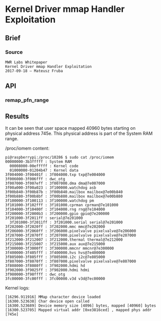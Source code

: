 # Kernel Driver mmap Handler Exploitation

## Brief
### Source
```
MWR Labs Whitepaper
Kernel Driver mmap Handler Exploitation
2017-09-18 – Mateusz Fruba
```

## API
### remap_pfn_range

## Results
It can be seen that user space mapped 40960 bytes starting on  
physical address 745e. This physical address is part of the System RAM range.


/proc/iomem content:
```
pi@raspberrypi:/proc/10286 $ sudo cat /proc/iomem
00000000-3b3fffff : System RAM
  00008000-00efffff : Kernel code
  01000000-01204b47 : Kernel data
3f004000-3f00401f : 3f004000.txp txp@7e004000
3f006000-3f006fff : dwc_otg
3f007000-3f007eff : 3f007000.dma dma@7e007000
3f00a000-3f00a023 : 3f100000.watchdog asb
3f00b840-3f00b87b : 3f00b840.mailbox mailbox@7e00b840
3f00b880-3f00b8bf : 3f00b880.mailbox mailbox@7e00b880
3f100000-3f100113 : 3f100000.watchdog pm
3f101000-3f102fff : 3f101000.cprman cprman@7e101000
3f104000-3f10400f : 3f104000.rng rng@7e104000
3f200000-3f2000b3 : 3f200000.gpio gpio@7e200000
3f201000-3f2011ff : serial@7e201000
  3f201000-3f2011ff : 3f201000.serial serial@7e201000
3f202000-3f2020ff : 3f202000.mmc mmc@7e202000
3f206000-3f2060ff : 3f206000.pixelvalve pixelvalve@7e206000
3f207000-3f2070ff : 3f207000.pixelvalve pixelvalve@7e207000
3f212000-3f212007 : 3f212000.thermal thermal@7e212000
3f215000-3f215007 : 3f215000.aux aux@7e215000
3f300000-3f3000ff : 3f300000.mmcnr mmcnr@7e300000
3f400000-3f405fff : 3f400000.hvs hvs@7e400000
3f805000-3f805fff : 3f805000.i2c i2c@7e805000
3f807000-3f8070ff : 3f807000.pixelvalve pixelvalve@7e807000
3f808000-3f8080ff : 3f902000.hdmi hd
3f902000-3f9025ff : 3f902000.hdmi hdmi
3f980000-3f98ffff : dwc_otg
3fc00000-3fc00fff : 3fc00000.v3d v3d@7ec00000
```

Kernel logs:
```
[16296.911916] MMap character device loaded
[16300.523638] Char device open called
[16300.523689] Device memory size [4096] bytes, mapped [40960] bytes
[16300.523705] Mapped virtual addr [0xe3816ced] , mapped phys addr [745e]
```
